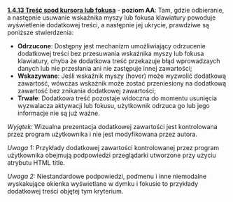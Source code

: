 [**1.4.13 Treść spod kursora lub fokusa**](https://wcag.lepszyweb.pl/#content-on-hover-or-focust) - **poziom AA**: Tam, gdzie odbieranie, a następnie usuwanie wskaźnika myszy lub fokusa klawiatury powoduje wyświetlenie dodatkowej treści, a następnie jej ukrycie, prawdziwe są poniższe stwierdzenia:

 - **Odrzucone**: Dostępny jest mechanizm umożliwiający odrzucenie dodatkowej treści bez przesuwania wskaźnika myszy lub fokusa klawiatury, chyba że dodatkowa treść przekazuje błąd wprowadzaych danych lub nie przesłania ani nie zastępuje innej zawartości;
 - **Wskazywane**: Jeśli wskaźnik myszy (hover) może wyzwolić dodatkową zawartość, wówczas wskaźnik może zostać przeniesiony na dodatkową zawartość bez znikania dodatkowej zawartości;
 - **Trwałe**: Dodatkowa treść pozostaje widoczna do momentu usunięcia wyzwalacza aktywacji lub fokusu, użytkownik odrzuca go lub jego informacje nie są już ważne.

  *Wyjątek:* Wizualna prezentacja dodatkowej zawartości jest kontrolowana przez program użytkownika i nie jest modyfikowana przez autora.

  *Uwaga 1:* Przykłady dodatkowej zawartości kontrolowanej przez program użytkownika obejmują podpowiedzi przeglądarki utworzone przy użyciu atrybutu HTML title.

  *Uwaga 2:* Niestandardowe podpowiedzi, podmenu i inne niemodalne wyskakujące okienka wyświetlane w dymku i fokusie to przykłady dodatkowej treści objętej tym kryterium.
